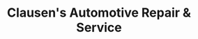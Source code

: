 ---
title: "Clausen's Automotive Repair & Service"
url: /grimsby/clausens-automotive-repair-und-service/
shop: Autowerkstatt
---